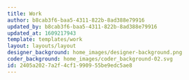 ```yaml
---
title: Work
author: b8cab3f6-baa5-4311-822b-8ad388e79916
updated_by: b8cab3f6-baa5-4311-822b-8ad388e79916
updated_at: 1609217943
template: templates/work
layout: layouts/layout
designer_background: home_images/designer-background.png
coder_background: home_images/coder_background-02.svg
id: 2405a202-7a2f-4cf1-9909-55be9edc5ae8
---
```

